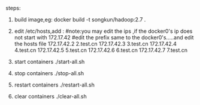 steps:

1. build image,eg:
  docker build -t songkun/hadoop:2.7 .
2. edit /etc/hosts,add :
  #note:you may edit the ips ,if the docker0's ip does not start with 172.17.42
  #edit the prefix same to the docker0's.....and edit the hosts file
  172.17.42.2 2.test.cn
  172.17.42.3 3.test.cn
  172.17.42.4 4.test.cn
  172.17.42.5 5.test.cn
  172.17.42.6 6.test.cn
  172.17.42.7 7.test.cn
  
3. start containers 
  ./start-all.sh
4. stop containers 
  ./stop-all.sh
5. restart containers
  ./restart-all.sh
6. clear containers
  ./clear-all.sh
